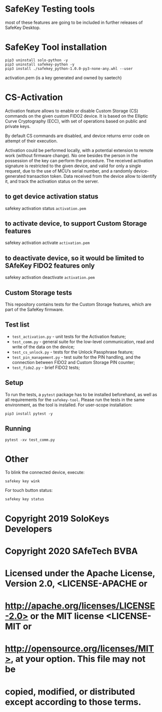 # SafeKey Testing tools
most of these features are going to be included in further releases of SafeKey Desktop.

# SafeKey Tool installation

```
pip3 uninstall solo-python -y  
pip3 uninstall safekey-python -y
pip3 install ./safekey_python-1.0.0-py3-none-any.whl --user
```

activation.pem (is a key generated and owned by saetech)


# CS-Activation

Activation feature allows to enable or disable Custom Storage (CS) commands on the given custom FIDO2 device. It is based on the Elliptic Curve Cryptography (ECC), with set of operations based on public and private keys.

By default CS commands are disabled, and device returns error code on attempt of their execution.

Activation could be performed locally, with a potential extension to remote work (without firmware change). No one besides the person in the possession of the key can perform the procedure. The received activation signature is restricted to the given device, and valid for only a single request, due to the use of MCU’s serial number, and a randomly device-generated transaction token. Data received from the device allow to identify it, and track the activation status on the server.


## to get device activation status
safekey activation status `activation.pem`

## to activate device, to support Custom Storage features 
safekey activation activate `activation.pem`

## to deactivate device, so it would be limited to SAfeKey FIDO2 features only 
safekey activation deactivate `activation.pem`

## Custom Storage tests

This repository contains tests for the Custom Storage features, which are part of the SafeKey firmware.

## Test list

- `test_activation.py` - unit tests for the Activation feature; 
- `test_comm.py` - general suite for the low-level communication, read and write of the data on the device; 
- `test_cs_unlock.py` - tests for the Unlock Passphrase feature;
- `test_pin_management.py` - test suite for the PIN handling, and the connection between FIDO2 and Custom Storage PIN counter;
- `test_fido2.py` - brief FIDO2 tests;

## Setup

To run the tests, a `pytest` package has to be installed beforehand, as well as all requirements for the `safekey-tool`. Please run the tests in the same environment, as the tool is installed. For user-scope installation:

```shell script
pip3 install pytest -y
``` 

## Running

```shell script
pytest -xv test_comm.py 
```

# Other
To blink the connected device, execute:
```shell script
safekey key wink
```

For touch button status:
```shell script
safekey key status
```

# Copyright 2019 SoloKeys Developers
# Copyright 2020 SAfeTech BVBA
# Licensed under the Apache License, Version 2.0, <LICENSE-APACHE or
# http://apache.org/licenses/LICENSE-2.0> or the MIT license <LICENSE-MIT or
# http://opensource.org/licenses/MIT>, at your option. This file may not be
# copied, modified, or distributed except according to those terms.

